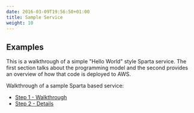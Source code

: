 ```yaml
---
date: 2016-03-09T19:56:50+01:00
title: Sample Service
weight: 10
---
```


## Examples

This is a walkthrough of a simple "Hello World" style Sparta service.  The first section talks about the programming model and the second provides an overview of how that code is deployed to AWS.

Walkthrough of a sample Sparta based service:

  * [Step 1 - Walkthrough](/sample_service/step1)
  * [Step 2 - Details](/sample_service/step2)
